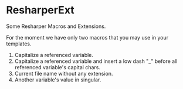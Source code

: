 ResharperExt
============

Some Resharper Macros and Extensions.

For the moment we have only two macros that you may use in your templates.

1. Capitalize a referenced variable.
2. Capitalize a referenced variable and insert a low dash "_" before all referenced variable's capital chars.
3. Current file name without any extension.
4. Another variable's value in singular.
